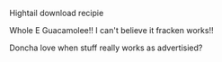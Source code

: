 Hightail download recipie

Whole E Guacamolee!! I can't believe it fracken works!!

Doncha love when stuff really works as advertisied?
